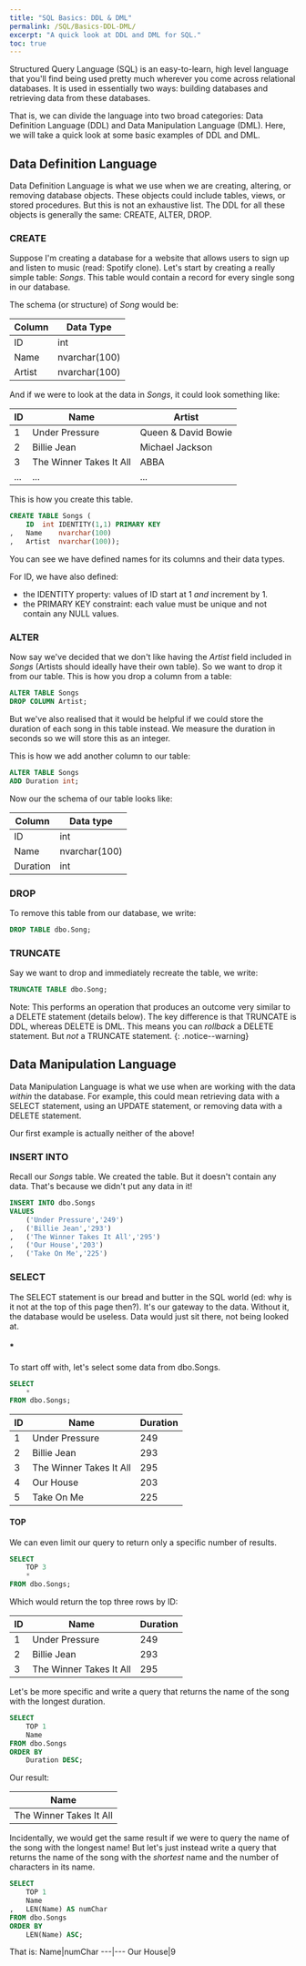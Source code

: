 ```yaml
---
title: "SQL Basics: DDL & DML"
permalink: /SQL/Basics-DDL-DML/
excerpt: "A quick look at DDL and DML for SQL."
toc: true
---
```


Structured Query Language (SQL) is an easy-to-learn, high level language that you'll find being used pretty much wherever you come across relational databases.
It is used in essentially two ways: building databases and retrieving data from these databases.

That is, we can divide the language into two broad categories: Data Definition Language (DDL) and Data Manipulation Language (DML).
Here, we will take a quick look at some basic examples of DDL and DML.

## Data Definition Language

Data Definition Language is what we use when we are creating, altering, or removing database objects.
These objects could include tables, views, or stored procedures. But this is not an exhaustive list.
The DDL for all these objects is generally the same: CREATE, ALTER, DROP.

### CREATE

Suppose I'm creating a database for a website that allows users to sign up and listen to music (read: Spotify clone). 
Let's start by creating a really simple table: _Songs_. 
This table would contain a record for every single song in our database.

The schema (or structure) of _Song_ would be:

Column|Data Type
---|---
ID|int
Name|nvarchar(100)
Artist|nvarchar(100)

And if we were to look at the data in _Songs_, it could look something like:

ID|Name|Artist
---|---|---
1|Under Pressure|Queen & David Bowie
2|Billie Jean|Michael Jackson
3|The Winner Takes It All|ABBA
...|...|...

This is how you create this table.
```sql
CREATE TABLE Songs (
	ID	int IDENTITY(1,1) PRIMARY KEY
,	Name	nvarchar(100)
,	Artist	nvarchar(100));
```

You can see we have defined names for its columns and their data types.

For ID, we have also defined:
* the IDENTITY property: values of ID start at 1 _and_ increment by 1.
* the PRIMARY KEY constraint: each value must be unique and not contain any NULL values.


### ALTER

Now say we've decided that we don't like having the _Artist_ field included in _Songs_ (Artists should ideally have their own table).
So we want to drop it from our table. 
This is how you drop a column from a table:

```sql
ALTER TABLE Songs
DROP COLUMN Artist;
```

But we've also realised that it would be helpful if we could store the duration of each song in this table instead.
We measure the duration in seconds so we will store this as an integer.

This is how we add another column to our table:

```sql
ALTER TABLE Songs
ADD Duration int;
```

Now our the schema of our table looks like:

Column|Data type
---|---
ID|int
Name|nvarchar(100)
Duration|int

### DROP

To remove this table from our database, we write:

```sql
DROP TABLE dbo.Song;
```

### TRUNCATE

Say we want to drop and immediately recreate the table, we write:

```sql
TRUNCATE TABLE dbo.Song;
```

Note: This performs an operation that produces an outcome very similar to a DELETE statement (details below). 
The key difference is that TRUNCATE is DDL, whereas DELETE is DML.
This means you can _rollback_ a DELETE statement. But _not_ a TRUNCATE statement.
{: .notice--warning}


## Data Manipulation Language

Data Manipulation Language is what we use when are working with the data _within_ the database. 
For example, this could mean retrieving data with a SELECT statement, using an UPDATE statement, or removing data with a DELETE statement.

Our first example is actually neither of the above!

### INSERT INTO

Recall our _Songs_ table.
We created the table. 
But it doesn't contain any data.
That's because we didn't put any data in it!



```sql
INSERT INTO dbo.Songs
VALUES
	('Under Pressure','249')
,	('Billie Jean','293')
,	('The Winner Takes It All','295')
,	('Our House','203')
,	('Take On Me','225')
```

### SELECT

The SELECT statement is our bread and butter in the SQL world (ed: why is it not at the top of this page then?). 
It's our gateway to the data. Without it, the database would be useless. Data would just sit there, not being looked at.

#### *

To start off with, let's select some data from dbo.Songs.

```sql
SELECT
	*
FROM dbo.Songs;
``` 

ID|Name|Duration
---|---|---
1|Under Pressure|249
2|Billie Jean|293
3|The Winner Takes It All|295
4|Our House|203
5|Take On Me|225

#### TOP

We can even limit our query to return only a specific number of results.

```sql
SELECT 
	TOP 3
	*
FROM dbo.Songs;
```

Which would return the top three rows by ID:

ID|Name|Duration
---|---|---
1|Under Pressure|249
2|Billie Jean|293
3|The Winner Takes It All|295


Let's be more specific and write a query that returns the name of the song with the longest duration.

```sql
SELECT
	TOP 1
	Name
FROM dbo.Songs
ORDER BY 
	Duration DESC;
```

Our result:

|Name|
|---|
|The Winner Takes It All|


Incidentally, we would get the same result if we were to query the name of the song with the longest name!
But let's just instead write a query that returns the name of the song with the _shortest_ name and the number of characters in its name.

```sql
SELECT
	TOP 1
	Name
,	LEN(Name) AS numChar
FROM dbo.Songs
ORDER BY 
	LEN(Name) ASC;
```

That is:
Name|numChar
---|---
Our House|9














